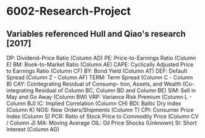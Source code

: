 # 6002-Research-Project

## Variables referenced Hull and Qiao's research [2017]
DP: Dividend–Price Ratio (Column AD)
PE: Price-to-Earnings Ratio (Column E)
BM: Book-to-Market Ratio (Column AE)
CAPE: Cyclically Adjusted Price to Earnings Ratio (Column CF)
BY: Bond Yield (Column AT)
DEF: Default Spread (Column Z - Column AF)
TERM: Term Spread (Column C - Column B)
CAY: Cointegrating Residual of Consump- tion, Assets, and Wealth (Co-integrating Residual of Column BC, Column BD and Column BE)
SIM: Sell in May and Go Away (Column BW)
VRP: Variance Risk Premium (Column L - Column BJ)
IC: Implied Correlation (Column CH)
BDI: Baltic Dry Index (Column K)
NOS: New Orders/Shipments (Column T)
CPI: Consumer Price Index (Column S)
PCR: Ratio of Stock Price to Commodity Price (Column CV / Column J)
MA: Moving Average
OIL: Oil Price Shocks (Unknown)
SI: Short Interest (Column AG)

